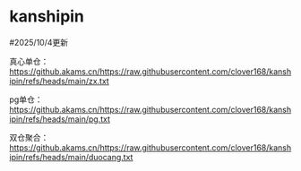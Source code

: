 # kanshipin

#2025/10/4更新

真心单仓：
https://github.akams.cn/https://raw.githubusercontent.com/clover168/kanshipin/refs/heads/main/zx.txt

pg单仓：
https://github.akams.cn/https://raw.githubusercontent.com/clover168/kanshipin/refs/heads/main/pg.txt

双仓聚合：
https://github.akams.cn/https://raw.githubusercontent.com/clover168/kanshipin/refs/heads/main/duocang.txt